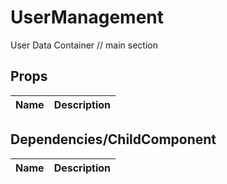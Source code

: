 # UserManagement
User Data Container // main section

## Props

| Name | Description |
|----|----|

## Dependencies/ChildComponent

| Name | Description |
|----|----|